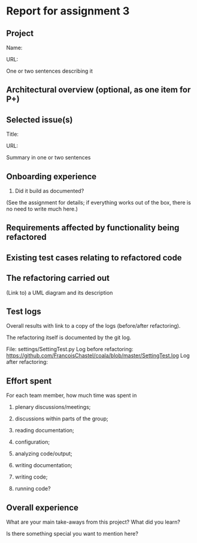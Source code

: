 # Report for assignment 3

## Project

Name:

URL:

One or two sentences describing it

## Architectural overview (optional, as one item for P+)

## Selected issue(s)

Title:

URL:

Summary in one or two sentences

## Onboarding experience

1. Did it build as documented?
    
(See the assignment for details; if everything works out of the box,
there is no need to write much here.)

## Requirements affected by functionality being refactored

## Existing test cases relating to refactored code

## The refactoring carried out

(Link to) a UML diagram and its description

## Test logs

Overall results with link to a copy of the logs (before/after refactoring).

The refactoring itself is documented by the git log.

File: settings/SettingTest.py
Log before refactoring: https://github.com/FrancoisChastel/coala/blob/master/SettingTest.log
Log after refactoring: 

## Effort spent

For each team member, how much time was spent in

1. plenary discussions/meetings;

2. discussions within parts of the group;

3. reading documentation;

4. configuration;

5. analyzing code/output;

6. writing documentation;

7. writing code;

8. running code?

## Overall experience

What are your main take-aways from this project? What did you learn?

Is there something special you want to mention here?
